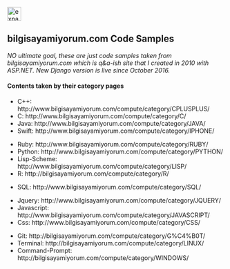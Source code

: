 <a href="https://github.com/spielersun/bs-code-samples/blob/master/bs-expand.png" target="_blank"><img src="http://www.bilgisayamiyorum.com/assets/favicon.ico" title="expand" style="width:32px;height:32px;"/></a>

## bilgisayamiyorum.com Code Samples

*NO ultimate goal, these are just code samples taken from bilgisayamiyorum.com which is q&a-ish site that I created in 2010 with ASP.NET. New Django version is live since October 2016.*

#### Contents taken by their category pages

<ul>
<li>C++: http://www.bilgisayamiyorum.com/compute/category/CPLUSPLUS/</li>
<li>C: http://www.bilgisayamiyorum.com/compute/category/C/</li>
<li>Java: http://www.bilgisayamiyorum.com/compute/category/JAVA/</li>
<li>Swift: http://www.bilgisayamiyorum.com/compute/category/IPHONE/</li>
</ul>

<ul>
<li>Ruby: http://www.bilgisayamiyorum.com/compute/category/RUBY/</li>
<li>Python: http://www.bilgisayamiyorum.com/compute/category/PYTHON/</li>
<li>Lisp-Scheme: http://www.bilgisayamiyorum.com/compute/category/LISP/</li>
<li>R: http://bilgisayamiyorum.com/compute/category/R/</li>
</ul>

<ul>
<li>SQL: http://www.bilgisayamiyorum.com/compute/category/SQL/</li>
</ul>

<ul>
<li>Jquery: http://www.bilgisayamiyorum.com/compute/category/JQUERY/</li>
<li>Javascript: http://www.bilgisayamiyorum.com/compute/category/JAVASCRIPT/</li>
<li>Css: http://www.bilgisayamiyorum.com/compute/category/CSS/</li>
</ul>

<ul>
<li>Git: http://bilgisayamiyorum.com/compute/category/G%C4%B0T/</li>
<li>Terminal: http://bilgisayamiyorum.com/compute/category/LINUX/</li>
<li>Command-Prompt: http://bilgisayamiyorum.com/compute/category/WINDOWS/</li>
</ul>





